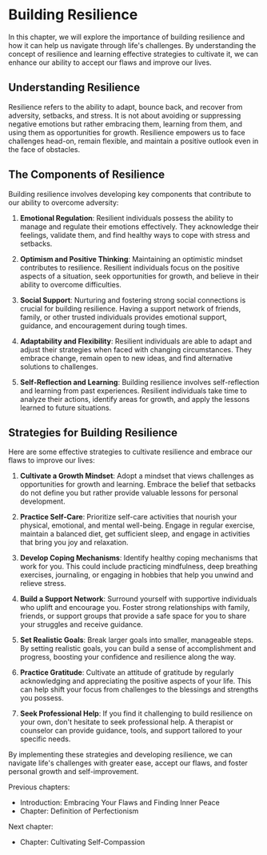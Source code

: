 Building Resilience
============================

In this chapter, we will explore the importance of building resilience and how it can help us navigate through life's challenges. By understanding the concept of resilience and learning effective strategies to cultivate it, we can enhance our ability to accept our flaws and improve our lives.

Understanding Resilience
------------------------

Resilience refers to the ability to adapt, bounce back, and recover from adversity, setbacks, and stress. It is not about avoiding or suppressing negative emotions but rather embracing them, learning from them, and using them as opportunities for growth. Resilience empowers us to face challenges head-on, remain flexible, and maintain a positive outlook even in the face of obstacles.

The Components of Resilience
----------------------------

Building resilience involves developing key components that contribute to our ability to overcome adversity:

1. **Emotional Regulation**: Resilient individuals possess the ability to manage and regulate their emotions effectively. They acknowledge their feelings, validate them, and find healthy ways to cope with stress and setbacks.

2. **Optimism and Positive Thinking**: Maintaining an optimistic mindset contributes to resilience. Resilient individuals focus on the positive aspects of a situation, seek opportunities for growth, and believe in their ability to overcome difficulties.

3. **Social Support**: Nurturing and fostering strong social connections is crucial for building resilience. Having a support network of friends, family, or other trusted individuals provides emotional support, guidance, and encouragement during tough times.

4. **Adaptability and Flexibility**: Resilient individuals are able to adapt and adjust their strategies when faced with changing circumstances. They embrace change, remain open to new ideas, and find alternative solutions to challenges.

5. **Self-Reflection and Learning**: Building resilience involves self-reflection and learning from past experiences. Resilient individuals take time to analyze their actions, identify areas for growth, and apply the lessons learned to future situations.

Strategies for Building Resilience
----------------------------------

Here are some effective strategies to cultivate resilience and embrace our flaws to improve our lives:

1. **Cultivate a Growth Mindset**: Adopt a mindset that views challenges as opportunities for growth and learning. Embrace the belief that setbacks do not define you but rather provide valuable lessons for personal development.

2. **Practice Self-Care**: Prioritize self-care activities that nourish your physical, emotional, and mental well-being. Engage in regular exercise, maintain a balanced diet, get sufficient sleep, and engage in activities that bring you joy and relaxation.

3. **Develop Coping Mechanisms**: Identify healthy coping mechanisms that work for you. This could include practicing mindfulness, deep breathing exercises, journaling, or engaging in hobbies that help you unwind and relieve stress.

4. **Build a Support Network**: Surround yourself with supportive individuals who uplift and encourage you. Foster strong relationships with family, friends, or support groups that provide a safe space for you to share your struggles and receive guidance.

5. **Set Realistic Goals**: Break larger goals into smaller, manageable steps. By setting realistic goals, you can build a sense of accomplishment and progress, boosting your confidence and resilience along the way.

6. **Practice Gratitude**: Cultivate an attitude of gratitude by regularly acknowledging and appreciating the positive aspects of your life. This can help shift your focus from challenges to the blessings and strengths you possess.

7. **Seek Professional Help**: If you find it challenging to build resilience on your own, don't hesitate to seek professional help. A therapist or counselor can provide guidance, tools, and support tailored to your specific needs.

By implementing these strategies and developing resilience, we can navigate life's challenges with greater ease, accept our flaws, and foster personal growth and self-improvement.

Previous chapters:

* Introduction: Embracing Your Flaws and Finding Inner Peace
* Chapter: Definition of Perfectionism

Next chapter:

* Chapter: Cultivating Self-Compassion
